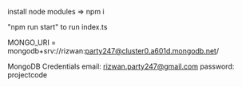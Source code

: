 install node modules => npm i

"npm run start" to run index.ts

MONGO_URI = mongodb+srv://rizwan:party247@cluster0.a601d.mongodb.net/

MongoDB Credentials
email: rizwan.party247@gmail.com
password: projectcode
